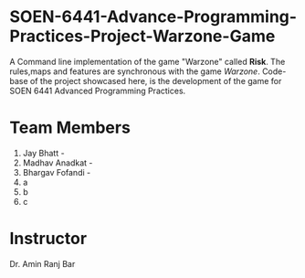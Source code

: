 # SOEN-6441-Advance-Programming-Practices-Project-Warzone-Game

A Command line implementation of the game "Warzone" called **Risk**. The rules,maps and features are synchronous with the game _Warzone_. Code-base of the project showcased here, is the development of the game for SOEN 6441 Advanced Programming Practices.

# Team Members

1) Jay Bhatt -
2) Madhav Anadkat -
3) Bhargav Fofandi -
4) a
5) b
6) c

# Instructor

Dr. Amin Ranj Bar 
